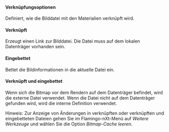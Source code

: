 
#### Verknüpfungsoptionen
Definiert, wie die Bilddatei mit den Materialien verknüpft wird.

#### Verknüpft
Erzeugt einen Link zur Bilddatei. Die Datei muss auf dem lokalen Datenträger vorhanden sein.

#### Eingebettet
Bettet die Bildinformationen in die aktuelle Datei ein.

#### Verknüpft und eingebettet
Wenn sich die Bitmap vor dem Rendern auf dem Datenträger befindet, wird die externe Datei verwendet. Wenn die Datei nicht auf dem Datenträger gefunden wird, wird die interne Definition verwendet.

Hinweis: Zur Anzeige von Änderungen in verknüpften oder verknüpften und eingebetteten Dateien gehen Sie im Flamingo-nXt-Menü auf *Weitere Werkzeuge* und wählen Sie die Option *Bitmap-Cache leeren*.

